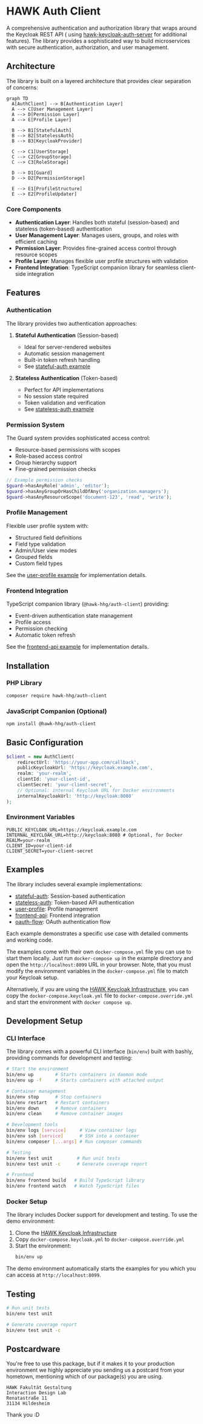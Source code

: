 # HAWK Auth Client

A comprehensive authentication and authorization library that wraps around the Keycloak REST API (
using [hawk-keycloak-auth-server](https://github.com/HAWK-Digital-Environments/hawk-keycloak-auth-server) for additional
features). The library provides a sophisticated way to build microservices with secure authentication, authorization,
and user management.

## Architecture

The library is built on a layered architecture that provides clear separation of concerns:

```mermaid
graph TD
  A[AuthClient] --> B[Authentication Layer]
  A --> C[User Management Layer]
  A --> D[Permission Layer]
  A --> E[Profile Layer]
  
  B --> B1[StatefulAuth]
  B --> B2[StatelessAuth]
  B --> B3[KeycloakProvider]
  
  C --> C1[UserStorage]
  C --> C2[GroupStorage]
  C --> C3[RoleStorage]
  
  D --> D1[Guard]
  D --> D2[PermissionStorage]
  
  E --> E1[ProfileStructure]
  E --> E2[ProfileUpdater]
```

### Core Components

- **Authentication Layer**: Handles both stateful (session-based) and stateless (token-based) authentication
- **User Management Layer**: Manages users, groups, and roles with efficient caching
- **Permission Layer**: Provides fine-grained access control through resource scopes
- **Profile Layer**: Manages flexible user profile structures with validation
- **Frontend Integration**: TypeScript companion library for seamless client-side integration

## Features

### Authentication

The library provides two authentication approaches:

1. **Stateful Authentication** (Session-based)
   - Ideal for server-rendered websites
   - Automatic session management
   - Built-in token refresh handling
   - See [stateful-auth example](examples/stateful-auth/index.php)

2. **Stateless Authentication** (Token-based)
   - Perfect for API implementations
   - No session state required
   - Token validation and verification
   - See [stateless-auth example](examples/stateless-auth/index.php)

### Permission System

The Guard system provides sophisticated access control:

- Resource-based permissions with scopes
- Role-based access control
- Group hierarchy support
- Fine-grained permission checks

```php
// Example permission checks
$guard->hasAnyRole('admin', 'editor');
$guard->hasAnyGroupOrHasChildOfAny('organization.managers');
$guard->hasAnyResourceScope('document-123', 'read', 'write');
```

### Profile Management

Flexible user profile system with:

- Structured field definitions
- Field type validation
- Admin/User view modes
- Grouped fields
- Custom field types

See the [user-profile example](examples/user-profile/index.php) for implementation details.

### Frontend Integration

TypeScript companion library (`@hawk-hhg/auth-client`) providing:

- Event-driven authentication state management
- Profile access
- Permission checking
- Automatic token refresh

See the [frontend-api example](examples/frontend-api/index.html) for implementation details.

## Installation

### PHP Library

```bash
composer require hawk-hhg/auth-client
```

### JavaScript Companion (Optional)

```bash
npm install @hawk-hhg/auth-client
```

## Basic Configuration

```php
$client = new AuthClient(
    redirectUrl: 'https://your-app.com/callback',
    publicKeycloakUrl: 'https://keycloak.example.com',
    realm: 'your-realm',
    clientId: 'your-client-id',
    clientSecret: 'your-client-secret',
    // Optional: internal Keycloak URL for Docker environments
    internalKeycloakUrl: 'http://keycloak:8080'
);
```

### Environment Variables

```env
PUBLIC_KEYCLOAK_URL=https://keycloak.example.com
INTERNAL_KEYCLOAK_URL=http://keycloak:8080 # Optional, for Docker
REALM=your-realm
CLIENT_ID=your-client-id
CLIENT_SECRET=your-client-secret
```

## Examples

The library includes several example implementations:

- [stateful-auth](examples/stateful-auth/index.php): Session-based authentication
- [stateless-auth](examples/stateless-auth/index.php): Token-based API authentication
- [user-profile](examples/user-profile/index.php): Profile management
- [frontend-api](examples/frontend-api/index.html): Frontend integration
- [oauth-flow](examples/oauth-flow/index.php): OAuth authentication flow

Each example demonstrates a specific use case with detailed comments and working code.

The examples come with their own `docker-compose.yml` file you can use to start them locally.
Just run `docker-compose up` in the example directory and open the `http://localhost:8099` URL in your browser.
Note, that you must modify the environment variables in the `docker-compose.yml` file to match your Keycloak setup.

Alternatively, if you are using
the [HAWK Keycloak Infrastructure](https://github.com/HAWK-Digital-Environments/hawk-keycloak-infrastructure),
you can copy the `docker-compose.keycloak.yml` file to `docker-compose.override.yml` and start the environment with
`docker compose up`.

## Development Setup

### CLI Interface

The library comes with a powerful CLI interface (`bin/env`) built with bashly, providing commands for development and
testing:

```bash
# Start the environment
bin/env up        # Starts containers in daemon mode
bin/env up -f     # Starts containers with attached output

# Container management
bin/env stop      # Stop containers
bin/env restart   # Restart containers
bin/env down      # Remove containers
bin/env clean     # Remove container images

# Development tools
bin/env logs [service]     # View container logs
bin/env ssh [service]      # SSH into a container
bin/env composer [...args] # Run composer commands

# Testing
bin/env test unit         # Run unit tests
bin/env test unit -c      # Generate coverage report

# Frontend
bin/env frontend build   # Build TypeScript library
bin/env frontend watch   # Watch TypeScript files
```

### Docker Setup

The library includes Docker support for development and testing. To use the demo environment:

1. Clone the [HAWK Keycloak Infrastructure](https://github.com/HAWK-Digital-Environments/hawk-keycloak-infrastructure)
2. Copy `docker-compose.keycloak.yml` to `docker-compose.override.yml`
3. Start the environment:
   ```bash
   bin/env up
   ```

The demo environment automatically starts the examples for you which you can access at `http://localhost:8099`.

## Testing

```bash
# Run unit tests
bin/env test unit

# Generate coverage report
bin/env test unit -c
```

## Postcardware

You're free to use this package, but if it makes it to your production environment we highly appreciate you sending us a
postcard from your hometown, mentioning which of our package(s) you are using.

```
HAWK Fakultät Gestaltung
Interaction Design Lab
Renatastraße 11
31134 Hildesheim
```

Thank you :D
